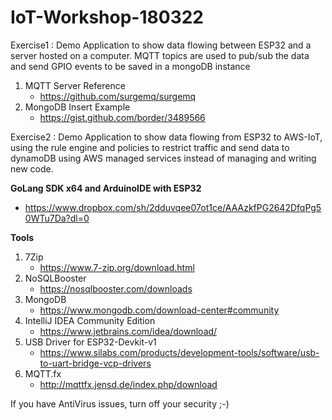 # IoT-Workshop-180322
Exercise1 : Demo Application to show data flowing between ESP32 and a server hosted on a computer. MQTT topics are used to pub/sub the data and send GPIO events to be saved in a mongoDB instance

1. MQTT Server Reference 
   - https://github.com/surgemq/surgemq
2. MongoDB Insert Example
   - https://gist.github.com/border/3489566
   
   
Exercise2 : Demo Application to show data flowing from ESP32 to AWS-IoT, using the rule engine and policies to restrict traffic and send data to dynamoDB using AWS managed services instead of managing and writing new code.


**GoLang SDK x64 and ArduinoIDE with ESP32**
  - https://www.dropbox.com/sh/2dduvqee07ot1ce/AAAzkfPG2642DfqPg50WTu7Da?dl=0




**Tools**
1.  7Zip
    - https://www.7-zip.org/download.html
2.  NoSQLBooster
    - https://nosqlbooster.com/downloads
3.  MongoDB
    - https://www.mongodb.com/download-center#community
4.  IntelliJ IDEA Community Edition
    - https://www.jetbrains.com/idea/download/
5.  USB Driver for ESP32-Devkit-v1
    - https://www.silabs.com/products/development-tools/software/usb-to-uart-bridge-vcp-drivers
6.  MQTT.fx
    - http://mqttfx.jensd.de/index.php/download
    
If you have AntiVirus issues, turn off your security ;-)
